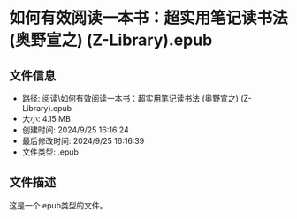 ﻿# 如何有效阅读一本书：超实用笔记读书法 (奥野宣之) (Z-Library).epub

## 文件信息
- 路径: 阅读\如何有效阅读一本书：超实用笔记读书法 (奥野宣之) (Z-Library).epub
- 大小: 4.15 MB
- 创建时间: 2024/9/25 16:16:24
- 最后修改时间: 2024/9/25 16:16:39
- 文件类型: .epub

## 文件描述
这是一个.epub类型的文件。

